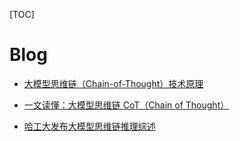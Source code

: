 [TOC]


# Blog

- [大模型思维链（Chain-of-Thought）技术原理](https://www.zhihu.com/tardis/zm/art/629087587?source_id=1005)

- [一文读懂：大模型思维链 CoT（Chain of Thought）](https://zhuanlan.zhihu.com/p/670907685)

- [哈工大发布大模型思维链推理综述](https://zhuanlan.zhihu.com/p/664263382)